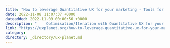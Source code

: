 ```yaml
---
title: "How to leverage Quantitative UX for your marketing - Tools for designers and marketers"
date: 2022-11-08 11:07:37 +0000
dateadded: 2022-11-09 00:00:56 +0000
description: "    Optimisation/Iteration with Quantitative UX for your marketing  Continue reading on UX Planet »  "
link: "https://uxplanet.org/how-to-leverage-quantitative-ux-for-your-marketing-tools-for-designers-and-marketers-96f63a3880df?source=rss----819cc2aaeee0---4"
category:
directory: _directory/ux-planet.md
---
```

